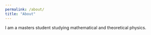 ```yaml
---
permalink: /about/
title: "About"
---
```

I am a masters student studying mathematical and theoretical physics.
